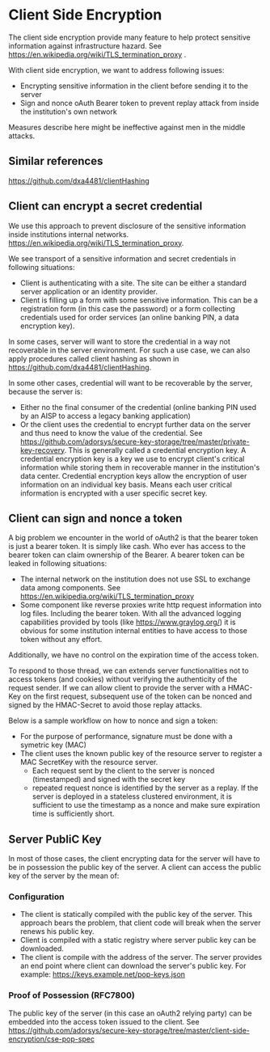 # Client Side Encryption
The client side encryption provide many feature to help protect sensitive information against infrastructure hazard. See https://en.wikipedia.org/wiki/TLS_termination_proxy .

With client side encryption, we want to address following issues:

* Encrypting sensitive information in the client before sending it to the server
* Sign and nonce oAuth Bearer token to prevent replay attack from inside the institution's own network

Measures describe here might be ineffective against men in the middle attacks.

## Similar references

https://github.com/dxa4481/clientHashing

## Client can encrypt a secret credential
We use this approach to prevent disclosure of the sensitive information inside institutions internal networks. https://en.wikipedia.org/wiki/TLS_termination_proxy.

We see transport of a sensitive information and secret credentials in following situations:

* Client is authenticating with a site. The site can be either a standard server application or an identity provider. 
* Client is filling up a form with some sensitive information. This can be a registration form (in this case the password) or a form collecting credentials used for order services (an online banking PIN, a data encryption key).

In some cases, server will want to store the credential in a way not recoverable in the server environment. For such a use case, we can also apply procedures called client hashing as shown in https://github.com/dxa4481/clientHashing.

In some other cases, credential will want to be recoverable by the server, because the server is:
*  Either no the final consumer of the credential (online banking PIN used by an AISP to access a legacy banking application)
* Or the client uses the credential to encrypt further data on the server and thus need to know the value of the credential. See https://github.com/adorsys/secure-key-storage/tree/master/private-key-recovery. This is generally called a credential encryption key. A credential encryption key is a key we use to encrypt client's critical information while storing them in recoverable manner in the institution's data center. Credential encryption keys allow the encryption of user information on an individual key basis. Means each user critical information is encrypted with a user specific secret key.

## Client can sign and nonce a token
A big problem we encounter in the world of oAuth2 is that the bearer token is just a bearer token. It is simply like cash. Who ever has access to the bearer token can claim ownership of the Bearer. A bearer token can be leaked in following situations:

* The internal network on the institution does not use SSL to exchange data among components. See https://en.wikipedia.org/wiki/TLS_termination_proxy
* Some component like reverse proxies write http request information into log files. Including the bearer token. With all the advanced logging capabilities provided by tools (like https://www.graylog.org/) it is obvious for some institution internal entities to have access to those token without any effort.

Additionally, we have no control on the expiration time of the access token. 

To respond to those thread, we can extends server functionalities not to access tokens (and cookies) without verifying the authenticity of the request sender. If we can allow client to provide the server with a HMAC-Key on the first request, subsequent use of the token can be nonced and signed by the HMAC-Secret to avoid those replay attacks.

Below is a sample workflow on how to nonce and sign a token:       

* For the purpose of performance, signature must be done with a symetric key (MAC) 
* The client uses the known public key of the resource server to register a MAC SecretKey with the resource server.
  * Each request sent by the client to the server is nonced (timestamped) and signed with the secret key
  * repeated request nonce is identified by the server as a replay.
If the server is deployed in a stateless clustered environment, it is sufficient to use the timestamp as a nonce and make sure expiration time is sufficiently short.

## Server PubliC Key

In most of those cases, the client encrypting data for the server will have to be in possession the public key of the server. A client can access the public key of the server by the mean of:

### Configuration
* The client is statically compiled with the public key of the server. This approach bears the problem, that client code will break when the server renews his public key.
* Client is compiled with a static registry where server public key can be downloaded.
* The client is compile with the address of the server. The server provides an end point where client can download the server's public key. For example: https://keys.example.net/pop-keys.json

### Proof of Possession (RFC7800)
The public key of the server (in this case an oAuth2 relying party) can be embedded into the access token issued to the client. See https://github.com/adorsys/secure-key-storage/tree/master/client-side-encryption/cse-pop-spec

